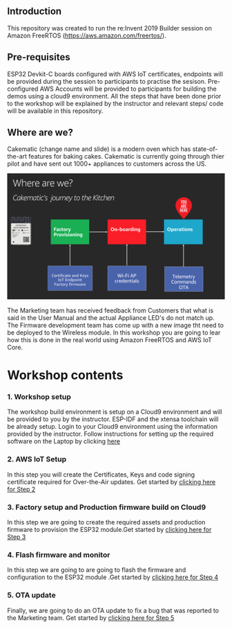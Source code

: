 ## Introduction

This repository was created to run the re:Invent 2019 Builder session on Amazon FreeRTOS (https://aws.amazon.com/freertos/).

## Pre-requisites

ESP32 Devkit-C boards configured with AWS IoT certificates, endpoints will be provided during the session to participants to practise the sesison. Pre-configured AWS Accounts will be provided to participants for building the demos using a cloud9 environment. All the steps that have been done prior to the workshop will be explained by the instructor and relevant steps/ code will be available in this repository.

## Where are we?

Cakematic (change name and slide) is a modern oven which has state-of-the-art features for baking cakes. Cakematic is currently going through thier pilot and have sent out 1000+ appliances to customers across the US.

![where?](docs/where_are_we.png)

The Marketing team has received feedback from Customers that what is said in the User Manual and the actual Appliance LED's do not match up. The Firmware development team has come up with a new image tht need to be deployed to the Wireless module. In this workshop you are going to lear how this is done in the real world using Amazon FreeRTOS and AWS IoT Core.


# Workshop contents

### 1. Workshop setup
The workshop build environment is setup on a Cloud9 environment and will be provided to you by the instructor. ESP-IDF and the xtensa toolchain will be already setup. Login to your Cloud9 environment using the information provided by the instructor. Follow instructions for setting up the required software on the Laptop by clicking [here]() 

### 2. AWS IoT Setup
In this step you will create the Certificates, Keys and code signing certificate required for Over-the-Air updates. Get started by [clicking here for Step 2](docs/02_AWS_IOT_SETUP.md)

### 3. Factory setup and Production firmware build on Cloud9
In this step we are going to create the required assets and production firmware to provision the ESP32 module.Get started by [clicking here for Step 3]()

### 4. Flash firmware and monitor
In this step we are going to are going to flash the firmware and configuration to the ESP32 module .Get started by [clicking here for Step 4]()

### 5. OTA update
Finally, we are going to do an OTA update to fix a bug that was reported to the Marketing team. Get started by [clicking here for Step 5]()


